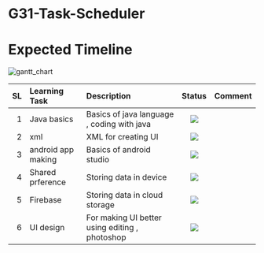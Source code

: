 # G31-Task-Scheduler
# Expected Timeline
![gantt_chart](https://user-images.githubusercontent.com/52863153/117619587-b0ee0b80-b12c-11eb-802a-d3416ea8f442.jpg)





SL | Learning Task | Description | Status | Comment |
--:|:--------------|:------------|:------:|---------|
1|Java basics | Basics of java language , coding with java |  ![](https://img.shields.io/badge/Java-Learned-brightgreen) |  |
2|xml | XML for creating UI|![](https://img.shields.io/badge/XML-learned-brightgreen) | | |
3|android app making| Basics of android studio | ![](https://img.shields.io/badge/Android%20studio%20basic-Almost%20done-green)| | |
4|Shared prference| Storing data in device | ![](https://img.shields.io/badge/Shared%20pref-%20June-orange)| | |
5|Firebase | Storing data in cloud storage |  ![](https://img.shields.io/badge/firebase-%20june-red)| | |
6|UI design | For making UI better using editing , photoshop| ![](https://img.shields.io/badge/Design%20-Learned-brightgreen)| |
